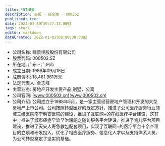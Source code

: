 ```yaml
---
title: *ST绿景
description: 主板 - 综合类 - 000502
published: true
date: 2022-04-30T19:17:13.000Z
tags: stock
editor: markdown
dateCreated: 2022-01-01T00:00:00.000Z
---
```


- 公司名称: 绿景控股股份有限公司
- 股票代码: 000502.SZ
- 所在地: 广东 - 广州市
- 成立日期: 1989年09月18日
- 注册资本: 18,481.961万元
- 法定代表人: 金志峰
- 主营业务: 房地产开发主要产品:别墅，公寓
- 公司官网: [www.000502.cn](www.000502.cn)
- 公司介绍: 公司成立于1988年5月，是一家主营经营房地产管理和开发的大型房地产上市公司。公司按照转型医疗的既定方针，推进了公司医疗服务行业领域三级医院南宁明安医院的建设，推进了互联网+的在线医疗平台建设，这其中：推进了城市癌症早诊早治课题之随访服务平台建设，推进了育儿平台项目建设，推进了天安人寿急救包配套项目，实现了互联网+的医疗平台十余个项目的立项和研发投入，优化了相应医疗服务、信息化人才以及支持体系人员，为公司转型奠定了坚实的基础。


